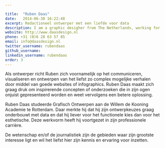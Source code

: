 ```yaml
---

title:  "Ruben Daas"
date:   2014-06-30 16:22:48
excerpt: Redactioneel ontwerper met een liefde voor data
description: I am a graphic desigher from The Netherlands, working for my self since 2009 and recently under the name Studio 210 as a collective of creative designer and developers.
website: http://www.daasdesign.nl
phone: +31 (0)6 28 63 57 85
email: info@daasdesign.nl
twitter_username: rubendaas
github_username:
linkedin_username: rubendaas
order: 3
---
```

Als ontwerper richt Ruben zich voornamelijk op het communiceren, visualiseren en ontwerpen van het liefst zo complex mogelijke verhalen door middel van goede websites of infographics. Ruben Daas maakt zich graag druk om inspirerende concepten of onderzoeken die in zijn ogen onjuist gepresenteerd worden en weet vervolgens een betere oplossing.

Ruben Daas studeerde Grafisch Ontwerpen aan de Willem de Kooning Academie te Rotterdam. Daar merkte hij dat hij zijn ontwerpkeuzes graag onderbouwt met data en dat hij liever voor het functionele kies dan voor het esthetische. Deze werkvorm heeft hij voortgezet in zijn professionele carrière.

De wetenschap en/of de journalistiek zijn de gebieden waar zijn grootste interesse ligt en wil het liefst hier zijn kennis en ervaring voor inzetten.

